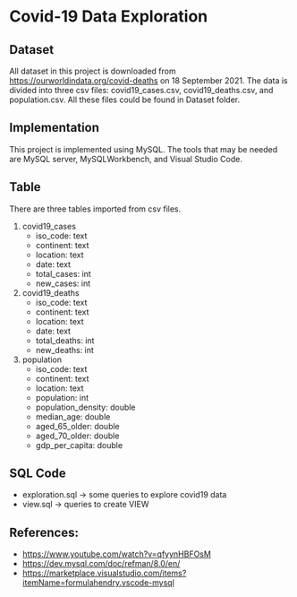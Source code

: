 # Covid-19 Data Exploration

## Dataset
All dataset in this project is downloaded from https://ourworldindata.org/covid-deaths on 18 September 2021. The data is divided into three csv files: covid19_cases.csv, covid19_deaths.csv, and population.csv. All these files could be found in Dataset folder.

## Implementation
This project is implemented using MySQL. The tools that may be needed are MySQL server, MySQLWorkbench, and Visual Studio Code.

## Table
There are three tables imported from csv files.
1. covid19_cases
    * iso_code: text
    * continent: text
    * location: text
    * date: text
    * total_cases: int
    * new_cases: int
2. covid19_deaths
    * iso_code: text
    * continent: text
    * location: text
    * date: text
    * total_deaths: int
    * new_deaths: int    
3. population
    * iso_code: text
    * continent: text
    * location: text
    * population: int
    * population_density: double
    * median_age: double
    * aged_65_older: double
    * aged_70_older: double
    * gdp_per_capita: double

## SQL Code
* exploration.sql -> some queries to explore covid19 data
* view.sql -> queries to create VIEW

## References:
  * https://www.youtube.com/watch?v=qfyynHBFOsM
  * https://dev.mysql.com/doc/refman/8.0/en/
  * https://marketplace.visualstudio.com/items?itemName=formulahendry.vscode-mysql
  